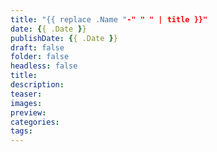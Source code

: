 ```yaml
---
title: "{{ replace .Name "-" " " | title }}"
date: {{ .Date }}
publishDate: {{ .Date }}
draft: false
folder: false
headless: false
title: 
description: 
teaser: 
images:
preview:
categories:
tags:
---
```


